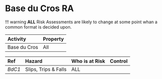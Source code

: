 # Base du Cros RA

!!! warning
    **ALL** Risk Assessments are likely to change at some point whan a common format is decided upon.

|**Activity**|**Property**|
|:----       |:----       |
|Base du Cros|All         |

|**Ref** |**Hazard**                    |**Who is at Risk**|**Control**                   |
|:----   |:----                         |:----             |:----                         |
| *BdC1* | Slips, Trips &amp; Falls     |     ALL          |                              |
